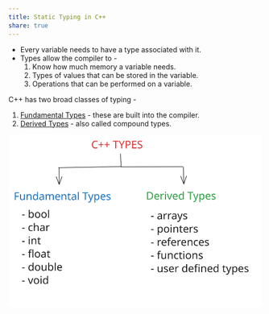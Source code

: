 ```yaml
---
title: Static Typing in C++
share: true
---
```


* Every variable needs to have a type associated with it.
* Types allow the compiler to - 
  1. Know how much memory a variable needs.
  1. Types of values that can be stored in the variable.
  1. Operations that can be performed on a variable.

C++ has two broad classes of typing - 

1. [Fundamental Types](./Fundamental%20Types.md) - these are built into the compiler.
1. [Derived Types](./Derived%20Types.md) - also called compound types.

![C++ Types Drawing.excalidraw](./2.%20Areas/Technology/C++/C++%20Types%20Drawing.svg)
